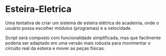 # Esteira-Eletrica

Uma tentativa de criar um sistema de esteira elétrica de academia, onde o usuário possa escolher módulos (programas) e a velocidade. 

Script será composto com funcionalidade simplificada, mas que facilmente poderia ser adaptado em uma versão mais robusta para movimentar o circuito real da esteira e mover as peças físicas.
